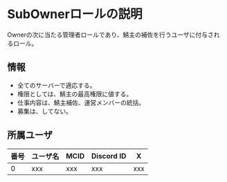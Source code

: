 # SubOwnerロールの説明
Ownerの次に当たる管理者ロールであり、鯖主の補佐を行うユーザに付与されるロール。

## 情報
- 全てのサーバーで適応する。
- 権限としては、鯖主の最高権限に値する。
- 仕事内容は、鯖主補佐、運営メンバーの統括。
- 募集は、してない。

## 所属ユーザ
| 番号 | ユーザ名 | MCID | Discord ID | X |
| --- | --- | --- | --- | --- |
| 0 | xxx | xxx | xxx | xxx |